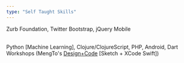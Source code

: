 ```yaml
---
type: "Self Taught Skills"
---
```


Zurb Foundation, Twitter Bootstrap, jQuery Mobile

<br/>
Python [Machine Learning], Clojure/ClojureScript, PHP, Android, Dart

<br/>
Workshops (MengTo's <a href="http://www.designcode.io">Design+Code</a> [Sketch + XCode Swift])
